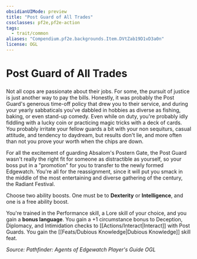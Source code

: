 ```yaml
---
obsidianUIMode: preview
title: "Post Guard of All Trades"
cssclasses: pf2e,pf2e-action
tags:
  - trait/common
aliases: "Compendium.pf2e.backgrounds.Item.DVtZab19D1vD3a0n"
license: OGL
---
```

# Post Guard of All Trades

### 






Not all cops are passionate about their jobs. For some, the pursuit of justice is just another way to pay the bills. Honestly, it was probably the Post Guard's generous time-off policy that drew you to their service, and during your yearly sabbaticals you've dabbled in hobbies as diverse as fishing, baking, or even stand-up comedy. Even while on duty, you're probably idly fiddling with a lucky coin or practicing magic tricks with a deck of cards. You probably irritate your fellow guards a bit with your non sequiturs, casual attitude, and tendency to daydream, but results don't lie, and more often than not you prove your worth when the chips are down.

For all the excitement of guarding Absalom's Postern Gate, the Post Guard wasn't really the right fit for someone as distractible as yourself, so your boss put in a "promotion" for you to transfer to the newly formed Edgewatch. You're all for the reassignment, since it will put you smack in the middle of the most entertaining and diverse gathering of the century, the Radiant Festival.

Choose two ability boosts. One must be to **Dexterity** or **Intelligence**, and one is a free ability boost.

You're trained in the Performance skill, a Lore skill of your choice, and you gain a **bonus language**. You gain a +1 circumstance bonus to Deception, Diplomacy, and Intimidation checks to [[Actions/Interact|Interact]] with Post Guards. You gain the [[Feats/Dubious Knowledge|Dubious Knowledge]] skill feat.

*Source: Pathfinder: Agents of Edgewatch Player's Guide*
*OGL*